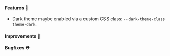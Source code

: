 #### Features 🚀

- Dark theme maybe enabled via a custom CSS class: `--dark-theme-class theme-dark`.

#### Improvements 🧹

#### Bugfixes ⛑️

